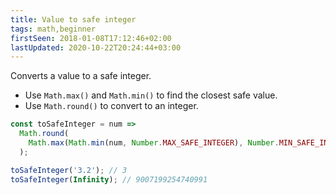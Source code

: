 ```yaml
---
title: Value to safe integer
tags: math,beginner
firstSeen: 2018-01-08T17:12:46+02:00
lastUpdated: 2020-10-22T20:24:44+03:00
---
```


Converts a value to a safe integer.

- Use `Math.max()` and `Math.min()` to find the closest safe value.
- Use `Math.round()` to convert to an integer.

```js
const toSafeInteger = num =>
  Math.round(
    Math.max(Math.min(num, Number.MAX_SAFE_INTEGER), Number.MIN_SAFE_INTEGER)
  );
```

```js
toSafeInteger('3.2'); // 3
toSafeInteger(Infinity); // 9007199254740991
```
